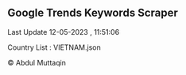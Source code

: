 

## Google Trends Keywords Scraper 
 
Last Update 12-05-2023 , 11:51:06

Country List :
VIETNAM.json



© Abdul Muttaqin 
